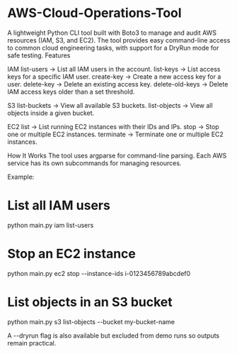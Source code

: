 # AWS-Cloud-Operations-Tool
A lightweight Python CLI tool built with Boto3 to manage and audit AWS resources (IAM, S3, and EC2).
The tool provides easy command-line access to common cloud engineering tasks, with support for a DryRun mode for safe testing.
Features

IAM
list-users → List all IAM users in the account.
list-keys → List access keys for a specific IAM user.
create-key → Create a new access key for a user.
delete-key → Delete an existing access key.
delete-old-keys → Delete IAM access keys older than a set threshold.

S3
list-buckets → View all available S3 buckets.
list-objects → View all objects inside a given bucket.

EC2
list → List running EC2 instances with their IDs and IPs.
stop → Stop one or multiple EC2 instances.
terminate → Terminate one or multiple EC2 instances.

How It Works
The tool uses argparse for command-line parsing. Each AWS service has its own subcommands for managing resources.

Example:
# List all IAM users
python main.py iam list-users

# Stop an EC2 instance
python main.py ec2 stop --instance-ids i-0123456789abcdef0

# List objects in an S3 bucket
python main.py s3 list-objects --bucket my-bucket-name

 A --dryrun flag is also available but excluded from demo runs so outputs remain practical.

 
